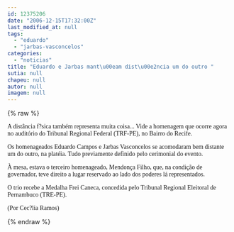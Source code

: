 ```yaml
---
id: 12375206
date: "2006-12-15T17:32:00Z"
last_modified_at: null
tags:
  - "eduardo"
  - "jarbas-vasconcelos"
categories:
  - "noticias"
title: "Eduardo e Jarbas mant\u00eam dist\u00e2ncia um do outro "
sutia: null
chapeu: null
autor: null
imagem: null
---
```

{% raw %}
<p><P><FONT face=Verdana>A distância f?sica também representa muita coisa... Vide a homenagem que ocorre agora no auditório do Tribunal Regional Federal (TRF-PE), no Bairro do Recife.</FONT></P></p>
<p><P><FONT face=Verdana>Os homenageados Eduardo Campos e Jarbas Vasconcelos&nbsp;se acomodaram bem distante um do outro, na platéia. Tudo previamente definido pelo cerimonial do evento.</FONT></P></p>
<p><P><FONT face=Verdana>À mesa, estava o terceiro homenageado, Mendonça Filho, que, na condição de governador, teve direito a lugar reservado ao lado dos poderes lá representados.</FONT></P></p>
<p><P><FONT face=Verdana>O trio recebe a Medalha Frei Caneca, concedida pelo Tribunal Regional Eleitoral de Pernambuco (TRE-PE).</FONT></P></p>
<p><P><FONT face=Verdana>(Por Cec?lia Ramos)</FONT></P> </p>
{% endraw %}